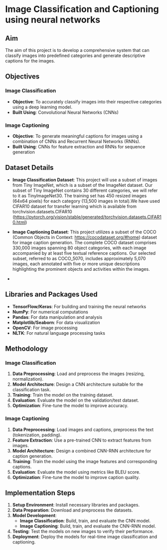 

# Image Classification and Captioning using neural networks

## Aim
The aim of this project is to develop a comprehensive system that can classify images into predefined categories and generate descriptive captions for the images.

## Objectives
### Image Classification
- **Objective**: To accurately classify images into their respective categories using a deep learning model.
- **Built Using**: Convolutional Neural Networks (CNNs)

### Image Captioning
- **Objective**: To generate meaningful captions for images using a combination of CNNs and Recurrent Neural Networks (RNNs).
- **Built Using**: CNNs for feature extraction and RNNs for sequence generation

## Dataset Details
- **Image Classification Dataset**: This project will use a subset of images from Tiny ImageNet, which is a subset of the ImageNet dataset. Our subset of Tiny ImageNet contains 30 different categories, we will refer to it as TinyImageNet30. The training set has 450 resized images (64x64 pixels) for each category (13,500 images in total).We have used CIFAR10 dataset for transfer learning which is available from  torchvision.datasets.CIFAR10 (https://pytorch.org/vision/stable/generated/torchvision.datasets.CIFAR10.html)
  
- **Image Captioning Dataset**: This project utilizes a subset of the COCO (Common Objects in Context: https://cocodataset.org/#home) dataset for image caption generation. The complete COCO dataset comprises 330,000 images spanning 80 object categories, with each image accompanied by at least five textual reference captions. Our selected subset, referred to as COCO_5070, includes approximately 5,070 images, each annotated with five or more unique descriptions highlighting the prominent objects and activities within the images.
- 
## Libraries and Packages Used
- **TensorFlow/Keras**: For building and training the neural networks
- **NumPy**: For numerical computations
- **Pandas**: For data manipulation and analysis
- **Matplotlib/Seaborn**: For data visualization
- **OpenCV**: For image processing
- **NLTK**: For natural language processing tasks

## Methodology
### Image Classification
1. **Data Preprocessing**: Load and preprocess the images (resizing, normalization).
2. **Model Architecture**: Design a CNN architecture suitable for the classification task.
3. **Training**: Train the model on the training dataset.
4. **Evaluation**: Evaluate the model on the validation/test dataset.
5. **Optimization**: Fine-tune the model to improve accuracy.

### Image Captioning
1. **Data Preprocessing**: Load images and captions, preprocess the text (tokenization, padding).
2. **Feature Extraction**: Use a pre-trained CNN to extract features from images.
3. **Model Architecture**: Design a combined CNN-RNN architecture for caption generation.
4. **Training**: Train the model using the image features and corresponding captions.
5. **Evaluation**: Evaluate the model using metrics like BLEU score.
6. **Optimization**: Fine-tune the model to improve caption quality.

## Implementation Steps
1. **Setup Environment**: Install necessary libraries and packages.
2. **Data Preparation**: Download and preprocess the datasets.
3. **Model Development**:
   - **Image Classification**: Build, train, and evaluate the CNN model.
   - **Image Captioning**: Build, train, and evaluate the CNN-RNN model.
4. **Testing**: Test the models on new images to verify their performance.
5. **Deployment**: Deploy the models for real-time image classification and captioning.


